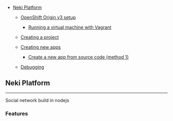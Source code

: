 

<!-- toc -->

- [Neki Platform](#neki-platform)
  * [OpenShift Origin v3 setup](#features)
    + [Running a virtual machine with Vagrant](#running-a-virtual-machine-with-vagrant)
  * [Creating a project](#creating-a-project)
  * [Creating new apps](#creating-new-apps)
    + [Create a new app from source code (method 1)](#create-a-new-app-from-source-code-method-1)
    
  * [Debugging](#debugging)


<!-- tocstop -->

## Neki Platform
-----------------

   Social network build in nodejs

### Features
